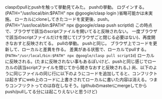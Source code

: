 claspのpullとpushを触って挙動見てみた。
pushの挙動。
ログインする。(PATH="/usr/local/bin:$PATH" npx @google/clasp login )省略可能かは未実施。
ローカルにcloneしてきたコードを変更後、push。(PATH="/usr/local/bin:$PATH" npx @google/clasp push scriptId)
この時点で、ブラウザで該当のscriptファイルを開いてると反映されない。
一度ブラウザで該当のscriptファイルだけを閉じて(ブラウザごと閉じる必要はない)、再度開きなおすと反映されてる。
pullの挙動。
pushと同じ。
ブラウザ上でコードを更新して、ローカルと差異を作る。
差異がある状態で、ローカルでpullする。(`PATH="/usr/local/bin:$PATH" npx @google/clasp pull scriptId`)
ローカルに反映される。(たまに反映されない事もあるぽいけど、pushと同じ感じでローカルの該当scriptファイルを閉じてから開きなおすと反映される。)
尚、以下のように同じファイルの同じ行に以下のようにコードを追加してると、コンフリクトは起きずにweb上のコードに上書きされてローカルに書いた内容は消える。つまりコンフリクトってのは存在しなそう。(githubのmasterにmergeしてからpush/pullしてる分には起こりえないと思うけど)
